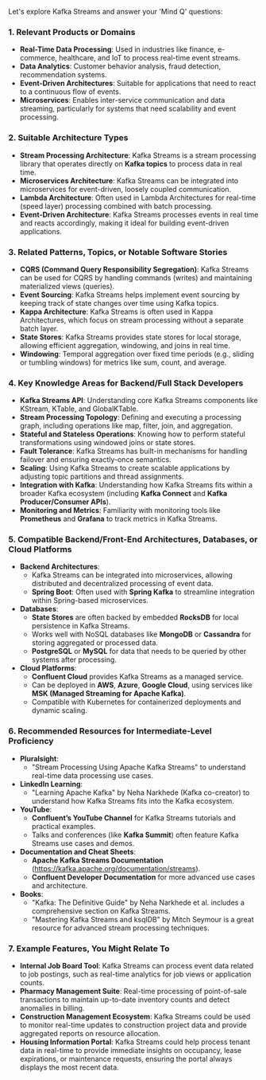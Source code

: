 Let's explore Kafka Streams and answer your 'Mind Q' questions:

### 1. **Relevant Products or Domains**
   - **Real-Time Data Processing**: Used in industries like finance, e-commerce, healthcare, and IoT to process real-time event streams.
   - **Data Analytics**: Customer behavior analysis, fraud detection, recommendation systems.
   - **Event-Driven Architectures**: Suitable for applications that need to react to a continuous flow of events.
   - **Microservices**: Enables inter-service communication and data streaming, particularly for systems that need scalability and event processing.

### 2. **Suitable Architecture Types**
   - **Stream Processing Architecture**: Kafka Streams is a stream processing library that operates directly on **Kafka topics** to process data in real time.
   - **Microservices Architecture**: Kafka Streams can be integrated into microservices for event-driven, loosely coupled communication.
   - **Lambda Architecture**: Often used in Lambda Architectures for real-time (speed layer) processing combined with batch processing.
   - **Event-Driven Architecture**: Kafka Streams processes events in real time and reacts accordingly, making it ideal for building event-driven applications.

### 3. **Related Patterns, Topics, or Notable Software Stories**
   - **CQRS (Command Query Responsibility Segregation)**: Kafka Streams can be used for CQRS by handling commands (writes) and maintaining materialized views (queries).
   - **Event Sourcing**: Kafka Streams helps implement event sourcing by keeping track of state changes over time using Kafka topics.
   - **Kappa Architecture**: Kafka Streams is often used in Kappa Architectures, which focus on stream processing without a separate batch layer.
   - **State Stores**: Kafka Streams provides state stores for local storage, allowing efficient aggregation, windowing, and joins in real time.
   - **Windowing**: Temporal aggregation over fixed time periods (e.g., sliding or tumbling windows) for metrics like sum, count, and average.

### 4. **Key Knowledge Areas for Backend/Full Stack Developers**
   - **Kafka Streams API**: Understanding core Kafka Streams components like KStream, KTable, and GlobalKTable.
   - **Stream Processing Topology**: Defining and executing a processing graph, including operations like map, filter, join, and aggregation.
   - **Stateful and Stateless Operations**: Knowing how to perform stateful transformations using windowed joins or state stores.
   - **Fault Tolerance**: Kafka Streams has built-in mechanisms for handling failover and ensuring exactly-once semantics.
   - **Scaling**: Using Kafka Streams to create scalable applications by adjusting topic partitions and thread assignments.
   - **Integration with Kafka**: Understanding how Kafka Streams fits within a broader Kafka ecosystem (including **Kafka Connect** and **Kafka Producer/Consumer APIs**).
   - **Monitoring and Metrics**: Familiarity with monitoring tools like **Prometheus** and **Grafana** to track metrics in Kafka Streams.

### 5. **Compatible Backend/Front-End Architectures, Databases, or Cloud Platforms**
   - **Backend Architectures**:
     - Kafka Streams can be integrated into microservices, allowing distributed and decentralized processing of event data.
     - **Spring Boot**: Often used with **Spring Kafka** to streamline integration within Spring-based microservices.
   - **Databases**:
     - **State Stores** are often backed by embedded **RocksDB** for local persistence in Kafka Streams.
     - Works well with NoSQL databases like **MongoDB** or **Cassandra** for storing aggregated or processed data.
     - **PostgreSQL** or **MySQL** for data that needs to be queried by other systems after processing.
   - **Cloud Platforms**:
     - **Confluent Cloud** provides Kafka Streams as a managed service.
     - Can be deployed in **AWS**, **Azure**, **Google Cloud**, using services like **MSK (Managed Streaming for Apache Kafka)**.
     - Compatible with Kubernetes for containerized deployments and dynamic scaling.

### 6. **Recommended Resources for Intermediate-Level Proficiency**
   - **Pluralsight**:
     - "Stream Processing Using Apache Kafka Streams" to understand real-time data processing use cases.
   - **LinkedIn Learning**:
     - "Learning Apache Kafka" by Neha Narkhede (Kafka co-creator) to understand how Kafka Streams fits into the Kafka ecosystem.
   - **YouTube**:
     - **Confluent’s YouTube Channel** for Kafka Streams tutorials and practical examples.
     - Talks and conferences (like **Kafka Summit**) often feature Kafka Streams use cases and demos.
   - **Documentation and Cheat Sheets**:
     - **Apache Kafka Streams Documentation** (https://kafka.apache.org/documentation/streams).
     - **Confluent Developer Documentation** for more advanced use cases and architecture.
   - **Books**:
     - "Kafka: The Definitive Guide" by Neha Narkhede et al. includes a comprehensive section on Kafka Streams.
     - "Mastering Kafka Streams and ksqlDB" by Mitch Seymour is a great resource for advanced stream processing techniques.

### 7. **Example Features, You Might Relate To**
   - **Internal Job Board Tool**: Kafka Streams can process event data related to job postings, such as real-time analytics for job views or application counts.
   - **Pharmacy Management Suite**: Real-time processing of point-of-sale transactions to maintain up-to-date inventory counts and detect anomalies in billing.
   - **Construction Management Ecosystem**: Kafka Streams could be used to monitor real-time updates to construction project data and provide aggregated reports on resource allocation.
   - **Housing Information Portal**: Kafka Streams could help process tenant data in real-time to provide immediate insights on occupancy, lease expirations, or maintenance requests, ensuring the portal always displays the most recent data.